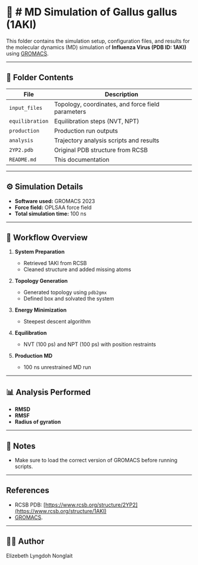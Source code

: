 # 🧬 # MD Simulation of Gallus gallus (1AKI)

This folder contains the simulation setup, configuration files, and results for the molecular dynamics (MD) simulation of **Influenza Virus (PDB ID: 1AKI)** using [GROMACS](http://www.gromacs.org/).

---

## 📁 Folder Contents

| File                   | Description                                          |
|------------------------|------------------------------------------------------|
| `input_files`          | Topology, coordinates, and force field parameters    |
| `equilibration`        | Equilibration steps (NVT, NPT)                       |
| `production`           | Production run outputs                               |
| `analysis`             | Trajectory analysis scripts and results              |
| `2YP2.pdb`             | Original PDB structure from RCSB                     |
| `README.md`            | This documentation                                   |

---

## ⚙️ Simulation Details

- **Software used:** GROMACS 2023
- **Force field:** OPLSAA force field
- **Total simulation time:** 100 ns

---

## 🧪 Workflow Overview

1. **System Preparation**
   - Retrieved 1AKI from RCSB
   - Cleaned structure and added missing atoms

2. **Topology Generation**
   - Generated topology using `pdb2gmx`
   - Defined box and solvated the system

3. **Energy Minimization**
   - Steepest descent algorithm

4. **Equilibration**
   - NVT (100 ps) and NPT (100 ps) with position restraints

5. **Production MD**
   - 100 ns unrestrained MD run

---

## 📊 Analysis Performed

- **RMSD**
- **RMSF**
- **Radius of gyration**



---

## 📝 Notes

- Make sure to load the correct version of GROMACS before running scripts.


---

##  References

- RCSB PDB: [https://www.rcsb.org/structure/2YP2](https://www.rcsb.org/structure/1AKI)
- [GROMACS](http://www.gromacs.org/).

---

## 👩‍💻 Author
Elizebeth Lyngdoh Nonglait

